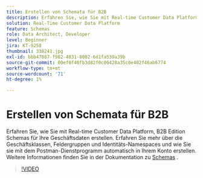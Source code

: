 ```yaml
---
title: Erstellen von Schemata für B2B
description: Erfahren Sie, wie Sie mit Real-time Customer Data Platform, B2B Edition Schemas für Ihre Geschäftsdaten erstellen.
solution: Real-Time Customer Data Platform
feature: Schemas
role: Data Architect, Developer
level: Beginner
jira: KT-9258
thumbnail: 338241.jpg
exl-id: bbb47887-f982-4831-8002-6d1fa539a39b
source-git-commit: 00ef0f40fb3d82f0c06428a35c0e402f46ab6774
workflow-type: tm+mt
source-wordcount: '71'
ht-degree: 1%

---
```


# Erstellen von Schemata für B2B

Erfahren Sie, wie Sie mit Real-time Customer Data Platform, B2B Edition Schemas für Ihre Geschäftsdaten erstellen. Erfahren Sie mehr über die Geschäftsklassen, Feldergruppen und Identitäts-Namespaces und wie Sie sie mit dem Postman-Dienstprogramm automatisch in Ihrem Konto erstellen. Weitere Informationen finden Sie in der Dokumentation zu [Schemas](https://experienceleague.adobe.com/docs/experience-platform/xdm/home.html?lang=de) .

>[!VIDEO](https://video.tv.adobe.com/v/338241?learn=on)

